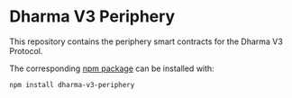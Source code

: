 # Dharma V3 Periphery

This repository contains the periphery smart contracts for the Dharma V3 Protocol.

The corresponding [npm package](https://www.npmjs.com/package/dharma-v3-periphery) can be installed with:

```
npm install dharma-v3-periphery
```